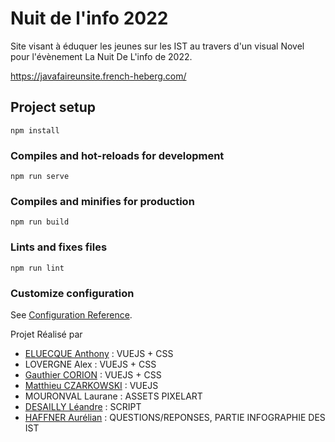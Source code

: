 # Nuit de l'info 2022
Site visant à éduquer les jeunes sur les IST au travers d'un visual Novel pour l'évènement La Nuit De L'info de 2022.

https://javafaireunsite.french-heberg.com/

## Project setup
```
npm install
```

### Compiles and hot-reloads for development
```
npm run serve
```

### Compiles and minifies for production
```
npm run build
```

### Lints and fixes files
```
npm run lint
```

### Customize configuration
See [Configuration Reference](https://cli.vuejs.org/config/).


Projet Réalisé par
- [ELUECQUE Anthony](https://github.com/Antorakk) : VUEJS + CSS 
- LOVERGNE Alex : VUEJS + CSS
- [Gauthier CORION](https://github.com/MisterGranti67) : VUEJS + CSS
- [Matthieu CZARKOWSKI](https://github.com/la-ref) : VUEJS
- MOURONVAL Laurane : ASSETS PIXELART
- [DESAILLY Léandre](https://github.com/leandredess) : SCRIPT
- [HAFFNER Aurélian](https://github.com/Jin1411) : QUESTIONS/REPONSES, PARTIE INFOGRAPHIE DES IST
